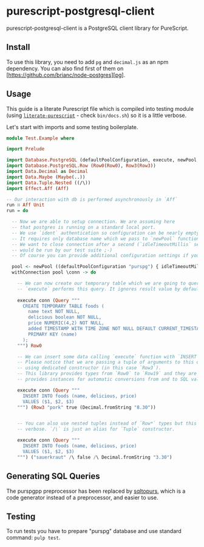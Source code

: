 # purescript-postgresql-client

purescript-postgresql-client is a PostgreSQL client library for PureScript.

## Install

To use this library, you need to add `pg` and `decimal.js` as an npm dependency. You can also
find first of them on [https://github.com/brianc/node-postgres][pg].

## Usage

This guide is a literate Purescript file which is compiled into testing module (using [`literate-purescript`](https://github.com/Thimoteus/literate-purescript) - check `bin/docs.sh`) so it is a little verbose.

Let's start with imports and some testing boilerplate.

``` purescript
module Test.Example where

import Prelude

import Database.PostgreSQL (defaultPoolConfiguration, execute, newPool, Query(Query), withConnection)
import Database.PostgreSQL.Row (Row0(Row0), Row3(Row3))
import Data.Decimal as Decimal
import Data.Maybe (Maybe(..))
import Data.Tuple.Nested ((/\))
import Effect.Aff (Aff)

-- Our interaction with db is performed asynchronously in `Aff`
run ∷ Aff Unit
run = do

  -- Now we are able to setup connection. We are assuming here
  -- that postgres is running on a standard local port.
  -- We use `ident` authentication so configuration can be nearly empty.
  -- It requires only database name which we pass to `newPool` function.
  -- We want to close connection after a second (`idleTimeoutMillis` setting) because this code
  -- would be run by our test suite ;-)
  -- Of course you can provide additional configuration settings if you need to.

  pool <- newPool ((defaultPoolConfiguration "purspg") { idleTimeoutMillis = Just 1000 })
  withConnection pool \conn -> do

    -- We can now create our temporary table which we are going to query in this example.
    -- `execute` performs this query. It ignores result value by default.
 
    execute conn (Query """
      CREATE TEMPORARY TABLE foods (
        name text NOT NULL,
        delicious boolean NOT NULL,
        price NUMERIC(4,2) NOT NULL,
        added TIMESTAMP WITH TIME ZONE NOT NULL DEFAULT CURRENT_TIMESTAMP,
        PRIMARY KEY (name)
      );
    """) Row0

    -- We can insert some data calling `execute` function with `INSERT` statement.
    -- Please notice that we are passing a tuple of arguments to this query
    -- using dedicated constructor (in this case `Row3`).
    -- This library provides types from `Row0` to `Row19` and they are wrappers which
    -- provides instances for automatic conversions from and to SQL values.

    execute conn (Query """
      INSERT INTO foods (name, delicious, price)
      VALUES ($1, $2, $3)
    """) (Row3 "pork" true (Decimal.fromString "8.30"))


    -- You can also use nested tuples instead of `Row*` types but this can be a bit more
    -- verbose. `/\` is just an alias for `Tuple` constructor.

    execute conn (Query """
      INSERT INTO foods (name, delicious, price)
      VALUES ($1, $2, $3)
    """) ("sauerkraut" /\ false /\ Decimal.fromString "3.30")

```



## Generating SQL Queries

The purspgpp preprocessor has been replaced by [sqltopurs], which is a code
generator instead of a preprocessor, and easier to use.

[sqltopurs]: https://github.com/rightfold/sqltopurs


## Testing

To run tests you have to prepare "purspg" database and use standard command: `pulp test`.
